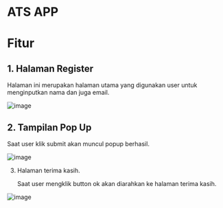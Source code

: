 # ATS APP

# Fitur 


## 1. Halaman Register
   Halaman ini merupakan halaman utama yang digunakan user untuk menginputkan nama dan juga email.

![image](https://github.com/user-attachments/assets/972c43a6-cdfd-4fd1-a782-13e274bb2f12)

## 2. Tampilan Pop Up
Saat user klik submit akan muncul popup berhasil.

![image](https://github.com/user-attachments/assets/0aba544b-65dc-4f5f-adcd-b4dea5576bf4)

3. Halaman terima kasih.
   
   Saat user mengklik button ok akan diarahkan ke halaman terima kasih.
   
![image](https://github.com/user-attachments/assets/77398f30-5301-4022-9cac-c9b37d808962)
